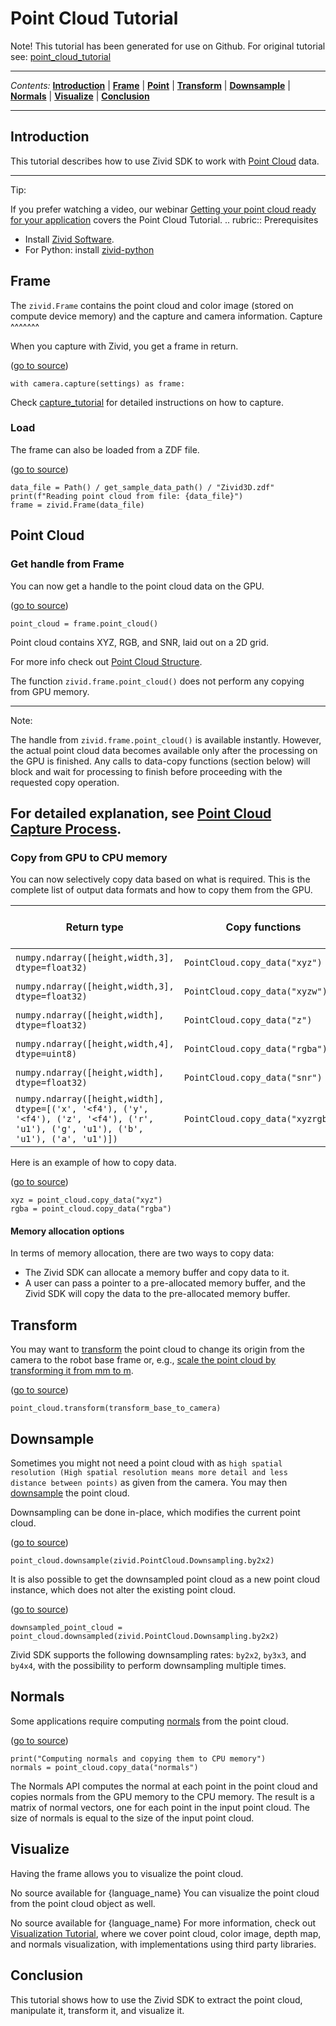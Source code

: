 # Point Cloud Tutorial

Note\! This tutorial has been generated for use on Github. For original
tutorial see:
[point\_cloud\_tutorial](https://support.zivid.com/latest/academy/applications/point-cloud-tutorial.html)



---

*Contents:*
[**Introduction**](#Introduction) |
[**Frame**](#Frame) |
[**Point**](#Point-Cloud) |
[**Transform**](#Transform) |
[**Downsample**](#Downsample) |
[**Normals**](#Normals) |
[**Visualize**](#Visualize) |
[**Conclusion**](#Conclusion)

---



## Introduction

This tutorial describes how to use Zivid SDK to work with [Point
Cloud](https://support.zivid.com/latest//reference-articles/point-cloud-structure-and-output-formats.html)
data.

-----

Tip:

If you prefer watching a video, our webinar [Getting your point cloud
ready for your
application](https://www.zivid.com/webinars-page?wchannelid=ffpqbqc7sg&wmediaid=h66zph71vo)
covers the Point Cloud Tutorial. .. rubric:: Prerequisites

  - Install [Zivid
    Software](https://support.zivid.com/latest//getting-started/software-installation.html).
  - For Python: install
    [zivid-python](https://github.com/zivid/zivid-python#installation)

## Frame

The `zivid.Frame` contains the point cloud and color image (stored on
compute device memory) and the capture and camera information. Capture
^^^^^^^

When you capture with Zivid, you get a frame in return.

([go to
source](https://github.com/zivid/zivid-python-samples/tree/master//source/camera/basic/capture.py#L29))

``` sourceCode python
with camera.capture(settings) as frame:
```

Check
[capture\_tutorial](https://github.com/zivid/zivid-python-samples/tree/master/source/camera/basic/capture_tutorial.md)
for detailed instructions on how to capture.

### Load

The frame can also be loaded from a ZDF file.

([go to
source](https://github.com/zivid/zivid-python-samples/tree/master//source/applications/basic/file_formats/read_iterate_zdf.py#L17-L19))

``` sourceCode python
data_file = Path() / get_sample_data_path() / "Zivid3D.zdf"
print(f"Reading point cloud from file: {data_file}")
frame = zivid.Frame(data_file)
```

## Point Cloud

### Get handle from Frame

You can now get a handle to the point cloud data on the GPU.

([go to
source](https://github.com/zivid/zivid-python-samples/tree/master//source/applications/basic/file_formats/read_iterate_zdf.py#L23))

``` sourceCode python
point_cloud = frame.point_cloud()
```

Point cloud contains XYZ, RGB, and SNR, laid out on a 2D grid.

For more info check out [Point Cloud
Structure](https://support.zivid.com/latest//reference-articles/point-cloud-structure-and-output-formats.html).

The function `zivid.frame.point_cloud()` does not perform any copying
from GPU memory.

-----

Note:

The handle from `zivid.frame.point_cloud()` is available instantly.
However, the actual point cloud data becomes available only after the
processing on the GPU is finished. Any calls to data-copy functions
(section below) will block and wait for processing to finish before
proceeding with the requested copy operation.

For detailed explanation, see [Point Cloud Capture
Process](https://support.zivid.com/latest/academy/camera/point-cloud-capture-process.html).
----

### Copy from GPU to CPU memory

You can now selectively copy data based on what is required. This is the
complete list of output data formats and how to copy them from the GPU.

| Return type                                                                                                                           | Copy functions                    | Data per pixel | Total data |
| ------------------------------------------------------------------------------------------------------------------------------------- | --------------------------------- | -------------- | ---------- |
| `numpy.ndarray([height,width,3], dtype=float32)`                                                                                      | `PointCloud.copy_data("xyz")`     | 12 bytes       | 28 MB      |
| `numpy.ndarray([height,width,3], dtype=float32)`                                                                                      | `PointCloud.copy_data("xyzw")`    | 16 bytes       | 37 MB      |
| `numpy.ndarray([height,width], dtype=float32)`                                                                                        | `PointCloud.copy_data("z")`       | 4 bytes        | 9 MB       |
| `numpy.ndarray([height,width,4], dtype=uint8)`                                                                                        | `PointCloud.copy_data("rgba")`    | 4 bytes        | 9 MB       |
| `numpy.ndarray([height,width], dtype=float32)`                                                                                        | `PointCloud.copy_data("snr")`     | 4 bytes        | 9 MB       |
| `numpy.ndarray([height,width], dtype=[('x', '<f4'), ('y', '<f4'), ('z', '<f4'), ('r', 'u1'), ('g', 'u1'), ('b', 'u1'), ('a', 'u1')])` | `PointCloud.copy_data("xyzrgba")` | 16 bytes       | 37 MB      |

Here is an example of how to copy data.

([go to
source](https://github.com/zivid/zivid-python-samples/tree/master//source/applications/basic/file_formats/read_iterate_zdf.py#L25-L26))

``` sourceCode python
xyz = point_cloud.copy_data("xyz")
rgba = point_cloud.copy_data("rgba")
```

#### Memory allocation options

In terms of memory allocation, there are two ways to copy data:

  - The Zivid SDK can allocate a memory buffer and copy data to it.
  - A user can pass a pointer to a pre-allocated memory buffer, and the
    Zivid SDK will copy the data to the pre-allocated memory buffer.

## Transform

You may want to
[transform](https://support.zivid.com/latest//academy/applications/transform.html)
the point cloud to change its origin from the camera to the robot base
frame or, e.g., [scale the point cloud by transforming it from mm to
m](https://support.zivid.com/latest//academy/applications/transform/transform-millimeters-to-meters.html).

([go to
source](https://github.com/zivid/zivid-python-samples/tree/master//source/applications/advanced/hand_eye_calibration/utilize_hand_eye_calibration.py#L177))

``` sourceCode python
point_cloud.transform(transform_base_to_camera)
```

## Downsample

Sometimes you might not need a point cloud with as `high spatial
resolution (High spatial resolution means more detail and less distance
between points)` as given from the camera. You may then
[downsample](https://support.zivid.com/latest//academy/applications/downsampling.html)
the point cloud.

Downsampling can be done in-place, which modifies the current point
cloud.

([go to
source](https://github.com/zivid/zivid-python-samples/tree/master//source/applications/advanced/downsample.py#L40))

``` sourceCode python
point_cloud.downsample(zivid.PointCloud.Downsampling.by2x2)
```

It is also possible to get the downsampled point cloud as a new point
cloud instance, which does not alter the existing point cloud.

([go to
source](https://github.com/zivid/zivid-python-samples/tree/master//source/applications/advanced/downsample.py#L33))

``` sourceCode python
downsampled_point_cloud = point_cloud.downsampled(zivid.PointCloud.Downsampling.by2x2)
```

Zivid SDK supports the following downsampling rates: `by2x2`, `by3x3`,
and `by4x4`, with the possibility to perform downsampling multiple
times.

## Normals

Some applications require computing
[normals](https://support.zivid.com/latest//academy/applications/normals.html)
from the point cloud.

([go to
source](https://github.com/zivid/zivid-python-samples/tree/master//source/camera/advanced/capture_hdr_print_normals.py#L42-L43))

``` sourceCode python
print("Computing normals and copying them to CPU memory")
normals = point_cloud.copy_data("normals")
```

The Normals API computes the normal at each point in the point cloud and
copies normals from the GPU memory to the CPU memory. The result is a
matrix of normal vectors, one for each point in the input point cloud.
The size of normals is equal to the size of the input point cloud.

## Visualize

Having the frame allows you to visualize the point cloud.

No source available for {language\_name} You can visualize the point
cloud from the point cloud object as well.

No source available for {language\_name} For more information, check out
[Visualization
Tutorial](https://support.zivid.com/latest/academy/applications/visualization-tutorial.html),
where we cover point cloud, color image, depth map, and normals
visualization, with implementations using third party libraries.

## Conclusion

This tutorial shows how to use the Zivid SDK to extract the point cloud,
manipulate it, transform it, and visualize it.

